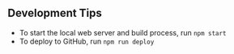 ## Development Tips

- To start the local web server and build process, run `npm start`
- To deploy to GitHub, run `npm run deploy`
